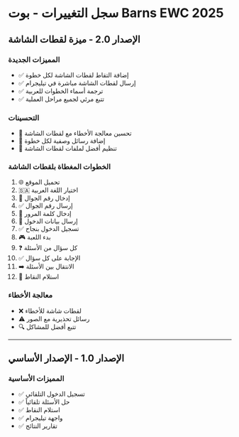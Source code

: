# سجل التغييرات - بوت Barns EWC 2025

## الإصدار 2.0 - ميزة لقطات الشاشة

### المميزات الجديدة
- ✅ إضافة التقاط لقطات الشاشة لكل خطوة
- ✅ إرسال لقطات الشاشة مباشرة في تيليجرام
- ✅ ترجمة أسماء الخطوات للعربية
- ✅ تتبع مرئي لجميع مراحل العملية

### التحسينات
- 🔧 تحسين معالجة الأخطاء مع لقطات الشاشة
- 🔧 إضافة رسائل وصفية لكل خطوة
- 🔧 تنظيم أفضل لملفات لقطات الشاشة

### الخطوات المغطاة بلقطات الشاشة
1. 🌐 تحميل الموقع
2. 🇸🇦 اختيار اللغة العربية
3. 📱 إدخال رقم الجوال
4. ✅ إرسال رقم الجوال
5. 🔐 إدخال كلمة المرور
6. 🔑 إرسال بيانات الدخول
7. ✅ تسجيل الدخول بنجاح
8. 🎮 بدء اللعبة
9. ❓ كل سؤال من الأسئلة
10. ✅ الإجابة على كل سؤال
11. ➡️ الانتقال بين الأسئلة
12. 🎉 استلام النقاط

### معالجة الأخطاء
- ❌ لقطات شاشة للأخطاء
- ⚠️ رسائل تحذيرية مع الصور
- 🔍 تتبع أفضل للمشاكل

---

## الإصدار 1.0 - الإصدار الأساسي

### المميزات الأساسية
- ✅ تسجيل الدخول التلقائي
- ✅ حل الأسئلة تلقائياً
- ✅ استلام النقاط
- ✅ واجهة تيليجرام
- ✅ تقارير النتائج


